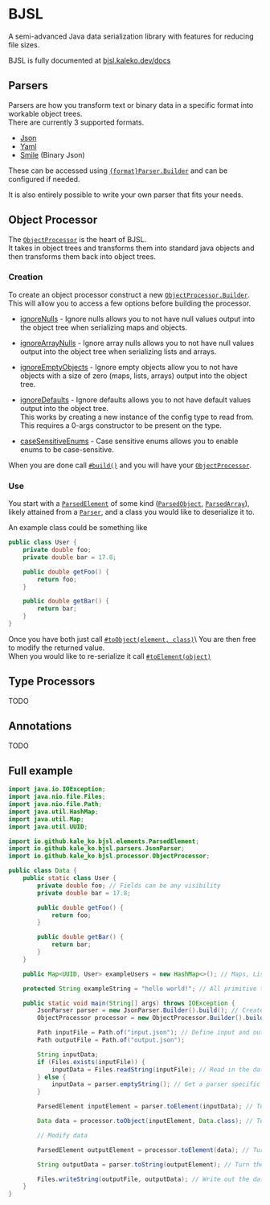 # BJSL

A semi-advanced Java data serialization library with features for reducing file sizes.

BJSL is fully documented at [bjsl.kaleko.dev/docs](https://bjsl.kaleko.dev/docs/)

## Parsers

Parsers are how you transform text or binary data in a specific format into workable object trees.\
There are currently 3 supported formats.

- [Json](https://bjsl.kaleko.dev/docs/io/github/kale_ko/bjsl/parsers/JsonParser.Builder.html)
- [Yaml](https://bjsl.kaleko.dev/docs/io/github/kale_ko/bjsl/parsers/YamlParser.Builder.html)
- [Smile](https://bjsl.kaleko.dev/docs/io/github/kale_ko/bjsl/parsers/SmileParser.Builder.html) (Binary Json)

These can be accessed using [`{format}Parser.Builder`](https://bjsl.kaleko.dev/docs/io/github/kale_ko/bjsl/parsers/package-summary.html) and can be configured if needed.

It is also entirely possible to write your own parser that fits your needs.

## Object Processor

The [`ObjectProcessor`](https://bjsl.kaleko.dev/docs/io/github/kale_ko/bjsl/processor/ObjectProcessor.html) is the heart of BJSL.\
It takes in object trees and transforms them into standard java objects and then transforms them back into object trees.

### Creation

To create an object processor construct a new [`ObjectProcessor.Builder`](https://bjsl.kaleko.dev/docs/io/github/kale_ko/bjsl/processor/ObjectProcessor.Builder.html). This will allow you to access a few options before building the processor.

- [ignoreNulls](https://bjsl.kaleko.dev/docs/io/github/kale_ko/bjsl/processor/ObjectProcessor.Builder.html#setIgnoreNulls(boolean)) -
Ignore nulls allows you to not have null values output into the object tree when serializing maps and objects.

- [ignoreArrayNulls](https://bjsl.kaleko.dev/docs/io/github/kale_ko/bjsl/processor/ObjectProcessor.Builder.html#setIgnoreArrayNulls(boolean)) -
Ignore array nulls allows you to not have null values output into the object tree when serializing lists and arrays.

- [ignoreEmptyObjects](https://bjsl.kaleko.dev/docs/io/github/kale_ko/bjsl/processor/ObjectProcessor.Builder.html#setIgnoreEmptyObjects(boolean)) -
Ignore empty objects allow you to not have objects with a size of zero (maps, lists, arrays) output into the object tree.

- [ignoreDefaults](https://bjsl.kaleko.dev/docs/io/github/kale_ko/bjsl/processor/ObjectProcessor.Builder.html#setIgnoreDefaults(boolean)) -
Ignore defaults allows you to not have default values output into the object tree.\
This works by creating a new instance of the config type to read from. This requires a 0-args constructor to be present on the type.

- [caseSensitiveEnums](https://bjsl.kaleko.dev/docs/io/github/kale_ko/bjsl/processor/ObjectProcessor.Builder.html#setCaseSensitiveEnums(boolean)) -
Case sensitive enums allows you to enable enums to be case-sensitive.

When you are done call [`#build()`](https://bjsl.kaleko.dev/docs/io/github/kale_ko/bjsl/processor/ObjectProcessor.Builder.html#build()) and you will have your [`ObjectProcessor`](https://bjsl.kaleko.dev/docs/io/github/kale_ko/bjsl/processor/ObjectProcessor.html).

### Use

You start with a [`ParsedElement`](https://bjsl.kaleko.dev/docs/io/github/kale_ko/bjsl/elements/ParsedElement.html) of some kind ([`ParsedObject`](https://bjsl.kaleko.dev/docs/io/github/kale_ko/bjsl/elements/ParsedObject.html), [`ParsedArray`](https://bjsl.kaleko.dev/docs/io/github/kale_ko/bjsl/elements/ParsedArray.html)), likely attained from a [`Parser`](#parsers), and a class you would like to deserialize it to.

An example class could be something like
```java
public class User {
    private double foo;
    private double bar = 17.8;

    public double getFoo() {
        return foo;
    }

    public double getBar() {
        return bar;
    }
}
```

Once you have both just call [`#toObject(element, class)`](https://bjsl.kaleko.dev/docs/io/github/kale_ko/bjsl/processor/ObjectProcessor.html#toObject(io.github.kale_ko.bjsl.elements.ParsedElement,java.lang.Class))\
You are then free to modify the returned value.\
When you would like to re-serialize it call [`#toElement(object)`](https://bjsl.kaleko.dev/docs/io/github/kale_ko/bjsl/processor/ObjectProcessor.html#toElement(java.lang.Object))

## Type Processors

TODO

## Annotations

TODO

## Full example

```java
import java.io.IOException;
import java.nio.file.Files;
import java.nio.file.Path;
import java.util.HashMap;
import java.util.Map;
import java.util.UUID;

import io.github.kale_ko.bjsl.elements.ParsedElement;
import io.github.kale_ko.bjsl.parsers.JsonParser;
import io.github.kale_ko.bjsl.processor.ObjectProcessor;

public class Data {
    public static class User {
        private double foo; // Fields can be any visibility
        private double bar = 17.8;

        public double getFoo() {
            return foo;
        }

        public double getBar() {
            return bar;
        }
    }

    public Map<UUID, User> exampleUsers = new HashMap<>(); // Maps, Lists, and other Collections are supported

    protected String exampleString = "hello world!"; // All primitive types including arrays are supported

    public static void main(String[] args) throws IOException {
        JsonParser parser = new JsonParser.Builder().build(); // Create the parser with default options
        ObjectProcessor processor = new ObjectProcessor.Builder().build(); // Create the processor with default options

        Path inputFile = Path.of("input.json"); // Define input and output files
        Path outputFile = Path.of("output.json");

        String inputData;
        if (Files.exists(inputFile)) {
            inputData = Files.readString(inputFile); // Read in the data
        } else {
            inputData = parser.emptyString(); // Get a parser specific empty data string (e.g. {} for json)
        }

        ParsedElement inputElement = parser.toElement(inputData); // Turn the data into an element tree

        Data data = processor.toObject(inputElement, Data.class); // Turn the element tree into a Data object

        // Modify data

        ParsedElement outputElement = processor.toElement(data); // Turn the Data object into an element tree

        String outputData = parser.toString(outputElement); // Turn the element tree into a string

        Files.writeString(outputFile, outputData); // Write out the data
    }
}
```